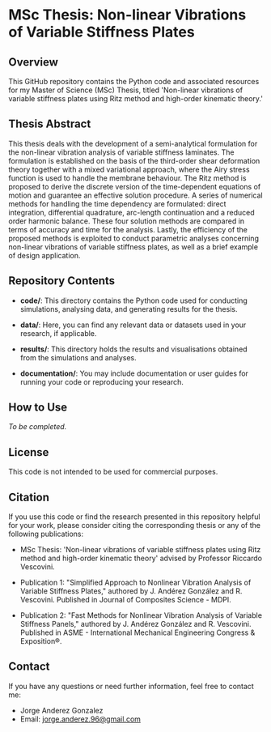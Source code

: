 # MSc Thesis: Non-linear Vibrations of Variable Stiffness Plates

## Overview

This GitHub repository contains the Python code and associated resources for my Master of Science (MSc) Thesis, titled 'Non-linear vibrations of variable stiffness plates using Ritz method and high-order kinematic theory.'

## Thesis Abstract

This thesis deals with the development of a semi-analytical formulation for the non-linear
vibration analysis of variable stiffness laminates. The formulation is established on the basis of
the third-order shear deformation theory together with a mixed variational approach, where the
Airy stress function is used to handle the membrane behaviour. The Ritz method is proposed to
derive the discrete version of the time-dependent equations of motion and guarantee an effective
solution procedure. A series of numerical methods for handling the time dependency are
formulated: direct integration, differential quadrature, arc-length continuation and a reduced
order harmonic balance. These four solution methods are compared in terms of accuracy and
time for the analysis. Lastly, the efficiency of the proposed methods is exploited to conduct
parametric analyses concerning non-linear vibrations of variable stiffness plates, as well as a
brief example of design application.

## Repository Contents

- **code/**: This directory contains the Python code used for conducting simulations, analysing data, and generating results for the thesis.

- **data/**: Here, you can find any relevant data or datasets used in your research, if applicable.

- **results/**: This directory holds the results and visualisations obtained from the simulations and analyses.

- **documentation/**: You may include documentation or user guides for running your code or reproducing your research.

## How to Use

_To be completed._

## License

This code is not intended to be used for commercial purposes.

## Citation

If you use this code or find the research presented in this repository helpful for your work, please consider citing the corresponding thesis or any of the following publications:

- MSc Thesis: 'Non-linear vibrations of variable stiffness plates using Ritz method and high-order kinematic theory' advised by Professor Riccardo Vescovini.

- Publication 1: "Simplified Approach to Nonlinear Vibration Analysis of Variable Stiffness Plates," authored by J. Andérez González and R. Vescovini. Published in Journal of Composites Science - MDPI.

- Publication 2: "Fast Methods for Nonlinear Vibration Analysis of Variable Stiffness Panels," authored by J. Andérez González and R. Vescovini. Published in ASME - International Mechanical Engineering Congress & Exposition®.

## Contact

If you have any questions or need further information, feel free to contact me:

- Jorge Anderez Gonzalez
- Email: jorge.anderez.96@gmail.com
